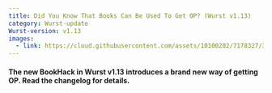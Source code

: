 ```yaml
---
title: Did You Know That Books Can Be Used To Get OP? (Wurst v1.13)
category: Wurst-update
Wurst-version: v1.13
images:
  - link: https://cloud.githubusercontent.com/assets/10100202/7178327/372112c4-e42e-11e4-92ff-93626fcf4e65.jpg
---
```

#### The new BookHack in Wurst v1.13 introduces a brand new way of getting OP. Read the changelog for details.
